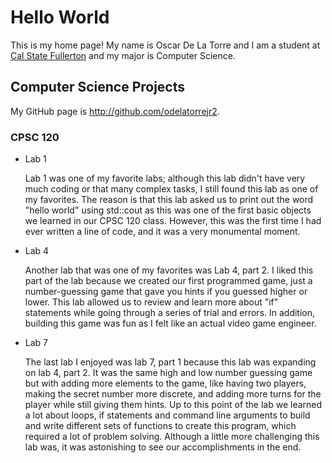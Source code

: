# Hello World

This is my home page! My name is Oscar De La Torre and I am a student at [Cal State Fullerton](http://www.fullerton.edu/) and my major is Computer Science.

## Computer Science Projects

My GitHub page is http://github.com/odelatorrejr2.

### CPSC 120

* Lab 1

    Lab 1 was one of my favorite labs; although this lab didn't have very much coding or that many complex tasks, I still found this lab as one of my favorites. The reason is that this lab asked us to print out the word "hello world" using std::cout as this was one of the first basic objects we learned in our CPSC 120 class. However, this was the first time I had ever written a line of code, and it was a very monumental moment.

* Lab 4
    
    Another lab that was one of my favorites was Lab 4, part 2. I liked this part of the lab because we created our first programmed game, just a number-guessing game that gave you hints if you guessed higher or lower. This lab allowed us to review and learn more about "if" statements while going through a series of trial and errors. In addition, building this game was fun as I felt like an actual video game engineer.

* Lab 7 
    
    The last lab I enjoyed was lab 7, part 1 because this lab was expanding on lab 4, part 2. It was the same high and low number guessing game but with adding more elements to the game, like having two players, making the secret number more discrete, and adding more turns for the player while still giving them hints. Up to this point of the lab we learned a lot about loops, if statements and command line arguments to build and write different sets of functions to create this program, which required a lot of problem solving. Although a little more challenging this lab was, it was astonishing to see our accomplishments in the end.